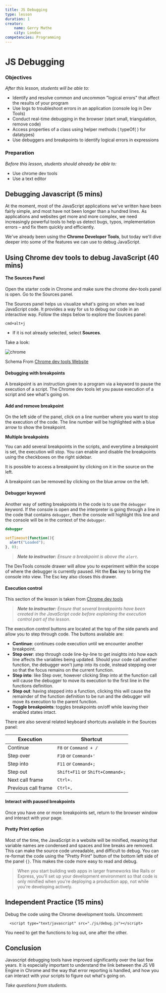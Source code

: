 ```yaml
---
title: JS Debugging
type: lesson
duration: 1
creator:
    name: Gerry Mathe
    city: London
competencies: Programming
---
```


# JS Debugging

### Objectives
*After this lesson, students will be able to:*

- Identify and resolve common and uncommon "logical errors" that affect the results of your program
- Use logs to troubleshoot errors in an application (console log in Dev Tools)
- Conduct real-time debugging in the browser (start small, triangulation, remove code)
- Access properties of a class using helper methods ( typeOf( ) for datatypes)
- Use debuggers and breakpoints to identify logical errors in expressions

### Preparation
*Before this lesson, students should already be able to:*

- Use chrome dev tools
- Use a text editor

## Debugging Javascript (5 mins)

At the moment, most of the JavaScript applications we've written have been fairly simple, and most have not been longer than a hundred lines. As applications and websites get more and more complex, we need increasingly powerful tools to help us detect bugs, typos, implementation errors – and fix them quickly and efficiently.

We've already been using the **Chrome Developer Tools**, but today we'll dive deeper into some of the features we can use to debug JavaScript.

## Using Chrome dev tools to debug JavaScript (40 mins)

#### The Sources Panel

Open the starter code in Chrome and make sure the chrome dev-tools panel is open. Go to the Sources panel.

The Sources panel helps us visualize what's going on when we load JavaScript code. It provides a way for us to debug our code in an interactive way. Follow the steps below to explore the Sources panel:

```
cmd+alt+j
```

- If it is not already selected, select **Sources**.

Take a look:

![chrome](http://s6.postimg.org/5fwewzf0h/298740c0_175f_11e5_84a1_f8c88c3e607a.jpg)

Schema From [Chrome dev tools Website](https://developer.chrome.com/devtools/docs/javascript-debugging)

#### Debugging with breakpoints

A breakpoint is an instruction given to a program via a keyword to pause the execution of a script. The Chrome dev tools let you pause execution of a script and see what's going on.

#### Add and remove breakpoint

On the left side of the panel, click on a line number where you want to stop the execution of the code. The line number will be highlighted with a blue arrow to show the breakpoint.

**Multiple breakpoints**

You can add several breakpoints in the scripts, and everytime a breakpoint is set, the execution will stop. You can enable and disable the breakpoints using the checkboxes on the right sidebar.

It is possible to access a breakpoint by clicking on it in the source on the left.

A breakpoint can be removed by clicking on the blue arrow on the left.

#### Debugger keyword

Another way of setting breakpoints in the code is to use the `debugger` keyword. If the console is open and the interpreter is going through a line in the code that contains `debugger`, then the console will highlight this line and the console will be in the context of the `debugger`.

```javascript
debugger

setTimeout(function(){
  alert("Loaded");
}, 0);
```

> ***Note to instructor:*** _Ensure a breakpoint is above the `alert`._

The DevTools console drawer will allow you to experiment within the scope of where the debugger is currently paused. Hit the **Esc** key to bring the console into view. The Esc key also closes this drawer.

#### Execution control

This section of the lesson is taken from [Chrome dev tools](https://developer.chrome.com/devtools/docs/javascript-debugging#execution-control)

> ***Note to instructor:*** _Ensure that several breakpoints have been created in the JavaScript code before explaining the execution control part of the lesson._

The execution control buttons are located at the top of the side panels and allow you to step through code. The buttons available are:

- **Continue**: continues code execution until we encounter another breakpoint.
- **Step over**: step through code line-by-line to get insights into how each line affects the variables being updated. Should your code call another function, the debugger won't jump into its code, instead stepping over so that the focus remains on the current function.
- **Step into**: like Step over, however clicking Step into at the function call will cause the debugger to move its execution to the first line in the functions definition.
- **Step out**: having stepped into a function, clicking this will cause the remainder of the function definition to be run and the debugger will move its execution to the parent function.
- **Toggle breakpoints**: toggles breakpoints on/off while leaving their enabled states intact.

There are also several related keyboard shortcuts available in the Sources panel:

| Execution | Shortcut |
|-----------|----------|
| Continue | `F8` or `Command + /` |
| Step over | `F10` or `Command+'` |
| Step into | `F11` or `Command+;`  |
| Step out | `Shift+F11` or `Shift+Command+;` |
| Next call frame | `Ctrl+.` |
| Previous call frame | `Ctrl+,` |

#### Interact with paused breakpoints

Once you have one or more breakpoints set, return to the browser window and interact with your page.

#### Pretty Print option

Most of the time, the JavaScript in a website will be minified, meaning that variable names are condensed and spaces and line breaks are removed. This can make the source code unreadable, and difficult to debug. You can re-format the code using the "Pretty Print" button of the bottom left side of the panel `{}`. This makes the code more easy to read and debug.

> When you start building web apps in larger frameworks like Rails or Express, you'll set up your development environment so that code is only minified when you're deploying a production app, not while you're developing actively.

## Independent Practice (15 mins)

Debug the code using the Chrome development tools. Uncomment:

```
  <script type="text/javascript" src="./js/debug.js"></script>
```

You need to get the functions to log out, one after the other.

## Conclusion

Javascript debugging tools have improved significantly over the last few years. It is especially important to understand the link between the JS V8 Engine in Chrome and the way that error reporting is handled, and how you can interact with your scripts to figure out what's going on.

*Take questions from students.*
